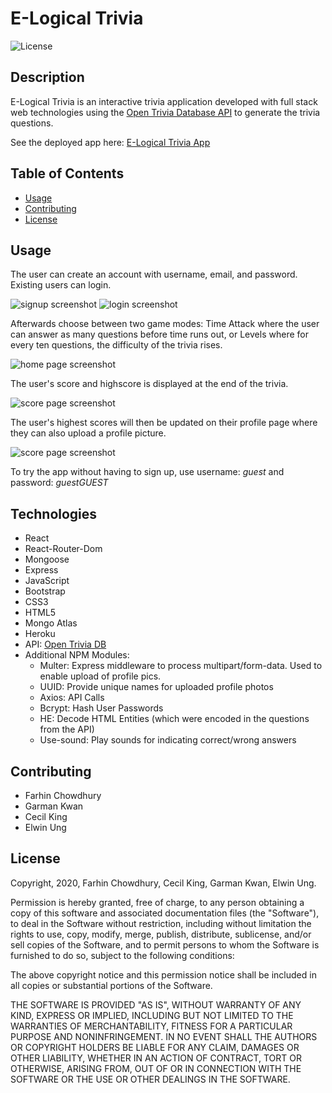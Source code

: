 # E-Logical Trivia
![License](https://img.shields.io/badge/license-MIT-blue.svg "License Badge")
## Description
E-Logical Trivia is an interactive trivia application developed with full stack web technologies using the [Open Trivia Database API](https://opentdb.com/) to generate the trivia questions.

See the deployed app here: [E-Logical Trivia App](https://e-logical-trivia-20809.herokuapp.com/)

## Table of Contents
- [Usage](#usage)
- [Contributing](#Contributing)
- [License](#license)

## Usage
The user can create an account with username, email, and password. Existing users can login.

![signup screenshot](client/src/assets/signup_page.png)
![login screenshot](client/src/assets/login_page.png)

Afterwards choose between two game modes: Time Attack where the user can answer as many questions before time runs out, or Levels where for every ten questions, the difficulty of the trivia rises.
 
![home page screenshot](client/src/assets/screenshot-trivia.jpg)

The user's score and highscore is displayed at the end of the trivia.
 
![score page screenshot](client/src/assets/score_page.png)

The user's highest scores will then be updated on their profile page where they can also upload a profile picture.

![score page screenshot](client/src/assets/profile_page.png)

To try the app without having to sign up, use username: *guest* and password: *guestGUEST*

## Technologies
* React
* React-Router-Dom
* Mongoose
* Express
* JavaScript
* Bootstrap
* CSS3
* HTML5
* Mongo Atlas
* Heroku
* API: [Open Trivia DB](https://opentdb.com/) 
* Additional NPM Modules:
  * Multer: Express middleware to process multipart/form-data. Used to enable upload of profile pics.
  * UUID: Provide unique names for uploaded profile photos
  * Axios: API Calls
  * Bcrypt: Hash User Passwords
  * HE: Decode HTML Entities (which were encoded in the questions from the API)
  * Use-sound: Play sounds for indicating correct/wrong answers

## Contributing

* Farhin Chowdhury
* Garman Kwan
* Cecil King
* Elwin Ung

## License
Copyright, 2020, Farhin Chowdhury, Cecil King, Garman Kwan, Elwin Ung.

Permission is hereby granted, free of charge, to any person obtaining a copy of this software and associated documentation files (the "Software"), to deal in the Software without restriction, including without limitation the rights to use, copy, modify, merge, publish, distribute, sublicense, and/or sell copies of the Software, and to permit persons to whom the Software is furnished to do so, subject to the following conditions:

The above copyright notice and this permission notice shall be included in all copies or substantial portions of the Software.

THE SOFTWARE IS PROVIDED "AS IS", WITHOUT WARRANTY OF ANY KIND, EXPRESS OR IMPLIED, INCLUDING BUT NOT LIMITED TO THE WARRANTIES OF MERCHANTABILITY, FITNESS FOR A PARTICULAR PURPOSE AND NONINFRINGEMENT. IN NO EVENT SHALL THE AUTHORS OR COPYRIGHT HOLDERS BE LIABLE FOR ANY CLAIM, DAMAGES OR OTHER LIABILITY, WHETHER IN AN ACTION OF CONTRACT, TORT OR OTHERWISE, ARISING FROM, OUT OF OR IN CONNECTION WITH THE SOFTWARE OR THE USE OR OTHER DEALINGS IN THE SOFTWARE.


